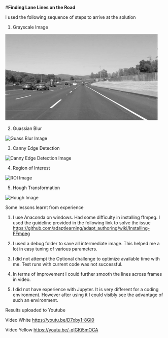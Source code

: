 #**Finding Lane Lines on the Road** 

I used the following sequence of steps to arrive at the solution

1) Grayscale Image 

<img src="https://github.com/shankarananth/CarND-LaneLines-P1/blob/master/debug_images/solidWhiteCurve.jpg1Gray.jpg" width="480" alt="Gray Image" />

2) Guassian Blur 

<img src="https://github.com/shankarananth/CarND-LaneLines-P1/blob/master/debug_images/solidWhiteCurve.jpg1Guass.jpg" width="480" alt="Guass Blur Image" />

3) Canny Edge Detection 

<img src="https://github.com/shankarananth/CarND-LaneLines-P1/blob/master/debug_images/solidWhiteCurve.jpg1Edge.jpg" width="480" alt="Canny Edge Detection Image" />

4) Region of Interest 

<img src="https://github.com/shankarananth/CarND-LaneLines-P1/blob/master/debug_images/solidWhiteCurve.jpg1Mask.jpg" width="480" alt="ROI Image" />

5) Hough Transformation

<img src="https://github.com/shankarananth/CarND-LaneLines-P1/blob/master/debug_images/solidWhiteCurve.jpg1Hough.jpg" width="480" alt="Hough Image" />

Some lessons learnt from experience

1) I use Anaconda on windows. Had some difficulty in installing ffmpeg. I used the guideline provided in the following link to solve the issue https://github.com/adaptlearning/adapt_authoring/wiki/Installing-FFmpeg

2) I used a debug folder to save all intermediate image. This helped me a lot in easy tuning of various parameters.

3) I did not attempt the Optional challenge to optimize available time with me. Test runs with current code was not successful.

4) In terms of improvement I could further smooth the lines across frames in video.

5) I did not have experience with Jupyter. It is very different for a coding environment. However after using it I could visibly see the advantage of such an environment.

Results uploaded to Youtube

Video White
https://youtu.be/D7xby1-8GI0

Video Yellow
https://youtu.be/-qIGKi5mOCA

